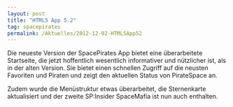 ```yaml
---
layout: post
title: "HTML5 App 5.2"
tag: spacepirates
permalink: /Aktuelles/2012-12-02-HTML5App52
---
```


Die neueste Version der SpacePirates App bietet eine überarbeitete Startseite, die jetzt hoffentlich wesentlich informativer und nützlicher ist, als in der alten Version. Sie bietet einen schnellen Zugriff auf die neusten Favoriten und Piraten und zeigt den aktuellen Status von PirateSpace an.

Zudem wurde die Menüstruktur etwas überarbeitet, die Sternenkarte aktualisiert und der zweite SP:Insider SpaceMafia ist nun auch enthalten.
